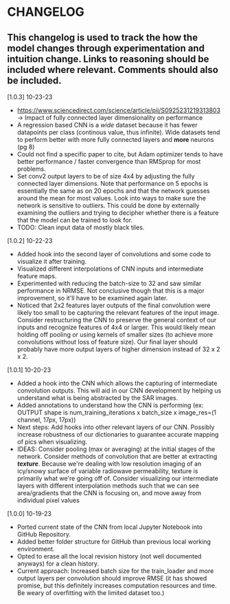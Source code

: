 # CHANGELOG
This changelog is used to track the how the model changes through experimentation and intuition change. Links to reasoning should be included where relevant.
Comments should also be included.
----

[1.0.3] 10-23-23
- https://www.sciencedirect.com/science/article/pii/S0925231219313803 -> Impact of fully connected layer dimensionality on performance
- A regression based CNN is a *wide* dataset because it has fewer datapoints per class (continous value, thus infinite). Wide datasets tend to perform better with more fully connected
        layers and **more** neurons (pg 8)
- Could not find a specific paper to cite, but Adam optimizer tends to have better performance / faster convergence than RMSprop for most problems.
- Set conv2 output layers to be of size 4x4 by adjusting the fully connected layer dimensions. Note that performance on 5 epochs is essentially the same as on 20 epochs and that
        the network guesses around the mean for most values. Look into ways to make sure the network is sensitive to outliers. This could be done by externally examining the outliers
        and trying to decipher whether there is a feature that the model can be trained to look for.
- TODO: Clean input data of mostly black tiles.

[1.0.2] 10-22-23
- Added hook into the second layer of convolutions and some code to visualize it after training.
- Visualized different interpolations of CNN inputs and intermediate feature maps.
- Experimented with reducing the batch-size to 32 and saw similar performance in NRMSE. Not conclusive though that this is a major improvement, so it'll have to be examined again later.
- Noticed that 2x2 features layer outputs of the final convolution were likely too small to be capturing the relevant features of the input image. Consider restructuring the CNN to
        preserve the general context of our inputs and recognize features of 4x4 or larger. This would likely mean holding off pooling or using kernels of smaller sizes (to achieve more convolutions without loss of feature size). Our final layer should probably have more output layers of higher dimension instead of 32 x 2 x 2.


[1.0.1] 10-20-23
- Added a hook into the CNN which allows the capturing of intermediate convolution outputs. This will aid in our CNN development by helping us understand what is being abstracted by the SAR images.
- Added annotations to understand how the CNN is performing (ex: OUTPUT shape is num_training_iterations x batch_size x image_res=(1 channel, 17px, 17px))
- Next steps: Add hooks into other relevant layers of our CNN. Possibly increase robustness of our dictionaries to guarantee accurate mapping of pics when visualizing.
- IDEAS: Consider pooling (max or averaging) at the initial stages of the network. Consider methods of convolution that are better at extracting ***texture***. Because
          we're dealing with low resolution imaging of an icy/snowy surface of variable radiowave permeability, texture is primarily what we're going off of. Consider
          visualizing our intermediate layers with different interpolation methods such that we can see area/gradients that the CNN is focusing on, and move away from
          individual pixel values


[1.0.0] 10-19-23
- Ported current state of the CNN from local Jupyter Notebook into GitHub Repository.
- Added better folder structure for GitHub than previous local working environment.
- Opted to erase all the local revision history (not well documented anyways) for a clean history. 
- Current approach: Increased batch size for the train_loader and more output layers per convolution should improve RMSE (it has showed promise, but this definitely increases computation resources and time. Be weary of overfitting with the limited dataset too.)
